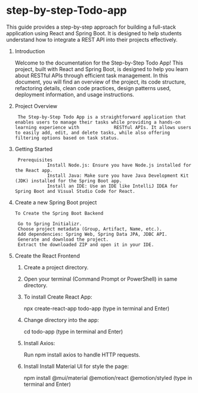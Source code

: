 # step-by-step-Todo-app
This guide provides a step-by-step approach for building a full-stack application using React and Spring Boot. It is designed to help students understand how to integrate a REST API into their projects effectively.

1. Introduction

   Welcome to the documentation for the Step-by-Step Todo App! This project, built with React and Spring Boot, is designed to help you learn about RESTful APIs through efficient task management.
   In this document, you will find an overview of the project, its code structure, refactoring details, clean code practices, design patterns used, deployment information, and usage instructions.

2. Project Overview

        The Step-by-Step Todo App is a straightforward application that enables users to manage their tasks while providing a hands-on learning experience with             RESTful APIs. It allows users to easily add, edit, and delete tasks, while also offering filtering options based on task status.

3. Getting Started

        Prerequisites
                   Install Node.js: Ensure you have Node.js installed for the React app.
                   Install Java: Make sure you have Java Development Kit (JDK) installed for the Spring Boot app.
                   Install an IDE: Use an IDE like IntelliJ IDEA for Spring Boot and Visual Studio Code for React.

4. Create a new Spring Boot project

       To Create the Spring Boot Backend

        Go to Spring Initializr.
        Choose project metadata (Group, Artifact, Name, etc.).
        Add dependencies: Spring Web, Spring Data JPA, JDBC API.
        Generate and download the project.
        Extract the downloaded ZIP and open it in your IDE.
6. Create the React Frontend

   1. Create a project directory. 
   2. Open your terminal (Command Prompt or PowerShell) in same directory.
   3. To install Create React App:
      
        npx create-react-app todo-app (type in terminal and Enter)
   5. Change directory into the app:
      
        cd todo-app (type in terminal and Enter)
   7. Install Axios:
      
        Run npm install axios to handle HTTP requests.
   9. Install Install Material UI for style the page:
      
      npm install @mui/material @emotion/react @emotion/styled (type in terminal and Enter)

 
  
         


        
       


    

   
   


  
